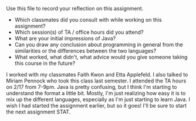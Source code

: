 Use this file to record your reflection on this assignment.

- Which classmates did you consult with while working on this assignment?
- Which session(s) of TA / office hours did you attend?
- What are your initial impressions of Java? 
- Can you draw any conclusion about programming in general from the similarities or the differences between the two languages? 
- What worked, what didn't, what advice would you give someone taking this course in the future?

I worked with my classmates Faith Kwon and Etta Applefeld. I also talked to Miriam Pennock who took this class last semester. I attended the TA hours on 2/17 from 7-9pm. Java is pretty confusing, but I think I'm starting to understand the format a little bit. Mostly, I'm just realizing how easy it is to mix up the different languages, especially as I'm just starting to learn Java. I wish I had started the assignment earlier, but so it goes! I'll be sure to start the next assignment STAT.